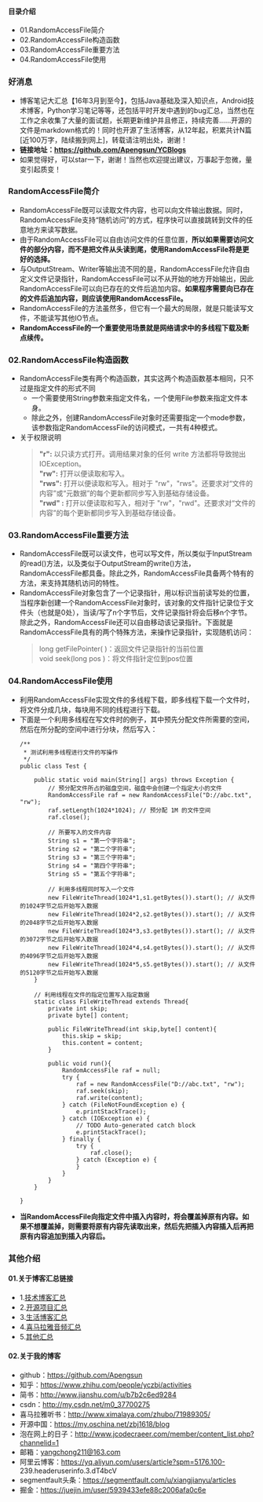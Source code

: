#### 目录介绍
- 01.RandomAccessFile简介
- 02.RandomAccessFile构造函数
- 03.RandomAccessFile重要方法
- 04.RandomAccessFile使用




### 好消息
- 博客笔记大汇总【16年3月到至今】，包括Java基础及深入知识点，Android技术博客，Python学习笔记等等，还包括平时开发中遇到的bug汇总，当然也在工作之余收集了大量的面试题，长期更新维护并且修正，持续完善……开源的文件是markdown格式的！同时也开源了生活博客，从12年起，积累共计N篇[近100万字，陆续搬到网上]，转载请注明出处，谢谢！
- **链接地址：https://github.com/Apengsun/YCBlogs**
- 如果觉得好，可以star一下，谢谢！当然也欢迎提出建议，万事起于忽微，量变引起质变！



### RandomAccessFile简介
- RandomAccessFile既可以读取文件内容，也可以向文件输出数据。同时，RandomAccessFile支持“随机访问”的方式，程序快可以直接跳转到文件的任意地方来读写数据。
- 由于RandomAccessFile可以自由访问文件的任意位置，**所以如果需要访问文件的部分内容，而不是把文件从头读到尾，使用RandomAccessFile将是更好的选择。**
- 与OutputStream、Writer等输出流不同的是，RandomAccessFile允许自由定义文件记录指针，RandomAccessFile可以不从开始的地方开始输出，因此RandomAccessFile可以向已存在的文件后追加内容。**如果程序需要向已存在的文件后追加内容，则应该使用RandomAccessFile。**
- RandomAccessFile的方法虽然多，但它有一个最大的局限，就是只能读写文件，不能读写其他IO节点。
- **RandomAccessFile的一个重要使用场景就是网络请求中的多线程下载及断点续传。**



### 02.RandomAccessFile构造函数
- RandomAccessFile类有两个构造函数，其实这两个构造函数基本相同，只不过是指定文件的形式不同
    - 一个需要使用String参数来指定文件名，一个使用File参数来指定文件本身。
    - 除此之外，创建RandomAccessFile对象时还需要指定一个mode参数，该参数指定RandomAccessFile的访问模式，一共有4种模式。
- 关于权限说明
    > **"r":**   以只读方式打开。调用结果对象的任何 write 方法都将导致抛出 IOException。  
    > **"rw":**    打开以便读取和写入。  
    > **"rws":**  打开以便读取和写入。相对于 "rw"，"rws"。还要求对“文件的内容”或“元数据”的每个更新都同步写入到基础存储设备。  
    > **"rwd" :**  打开以便读取和写入，相对于 "rw"，"rwd"。还要求对“文件的内容”的每个更新都同步写入到基础存储设备。



### 03.RandomAccessFile重要方法
- RandomAccessFile既可以读文件，也可以写文件，所以类似于InputStream的read\(\)方法，以及类似于OutputStream的write\(\)方法，RandomAccessFile都具备。除此之外，RandomAccessFile具备两个特有的方法，来支持其随机访问的特性。
- RandomAccessFile对象包含了一个记录指针，用以标识当前读写处的位置，当程序新创建一个RandomAccessFile对象时，该对象的文件指针记录位于文件头（也就是0处），当读/写了n个字节后，文件记录指针将会后移n个字节。除此之外，RandomAccessFile还可以自由移动该记录指针。下面就是RandomAccessFile具有的两个特殊方法，来操作记录指针，实现随机访问：
    > long getFilePointer\( \)：返回文件记录指针的当前位置  
    > void  seek\(long pos \)：将文件指针定位到pos位置



### 04.RandomAccessFile使用
- 利用RandomAccessFile实现文件的多线程下载，即多线程下载一个文件时，将文件分成几块，每块用不同的线程进行下载。
- 下面是一个利用多线程在写文件时的例子，其中预先分配文件所需要的空间，然后在所分配的空间中进行分块，然后写入：
    ```
    /** 
     * 测试利用多线程进行文件的写操作 
     */  
    public class Test {  
    
        public static void main(String[] args) throws Exception {  
            // 预分配文件所占的磁盘空间，磁盘中会创建一个指定大小的文件  
            RandomAccessFile raf = new RandomAccessFile("D://abc.txt", "rw");  
            raf.setLength(1024*1024); // 预分配 1M 的文件空间  
            raf.close();  
    
            // 所要写入的文件内容  
            String s1 = "第一个字符串";  
            String s2 = "第二个字符串";  
            String s3 = "第三个字符串";  
            String s4 = "第四个字符串";  
            String s5 = "第五个字符串";  
    
            // 利用多线程同时写入一个文件  
            new FileWriteThread(1024*1,s1.getBytes()).start(); // 从文件的1024字节之后开始写入数据  
            new FileWriteThread(1024*2,s2.getBytes()).start(); // 从文件的2048字节之后开始写入数据  
            new FileWriteThread(1024*3,s3.getBytes()).start(); // 从文件的3072字节之后开始写入数据  
            new FileWriteThread(1024*4,s4.getBytes()).start(); // 从文件的4096字节之后开始写入数据  
            new FileWriteThread(1024*5,s5.getBytes()).start(); // 从文件的5120字节之后开始写入数据  
        }  
    
        // 利用线程在文件的指定位置写入指定数据  
        static class FileWriteThread extends Thread{  
            private int skip;  
            private byte[] content;  
    
            public FileWriteThread(int skip,byte[] content){  
                this.skip = skip;  
                this.content = content;  
            }  
    
            public void run(){  
                RandomAccessFile raf = null;  
                try {  
                    raf = new RandomAccessFile("D://abc.txt", "rw");  
                    raf.seek(skip);  
                    raf.write(content);  
                } catch (FileNotFoundException e) {  
                    e.printStackTrace();  
                } catch (IOException e) {  
                    // TODO Auto-generated catch block  
                    e.printStackTrace();  
                } finally {  
                    try {  
                        raf.close();  
                    } catch (Exception e) {  
                    }  
                }  
            }  
        }  
    
    }
    ```
- **当RandomAccessFile向指定文件中插入内容时，将会覆盖掉原有内容。如果不想覆盖掉，则需要将原有内容先读取出来，然后先把插入内容插入后再把原有内容追加到插入内容后。**



### 其他介绍
#### 01.关于博客汇总链接
- 1.[技术博客汇总](https://www.jianshu.com/p/614cb839182c)
- 2.[开源项目汇总](https://blog.csdn.net/m0_37700275/article/details/80863574)
- 3.[生活博客汇总](https://blog.csdn.net/m0_37700275/article/details/79832978)
- 4.[喜马拉雅音频汇总](https://www.jianshu.com/p/f665de16d1eb)
- 5.[其他汇总](https://www.jianshu.com/p/53017c3fc75d)



#### 02.关于我的博客
- github：https://github.com/Apengsun
- 知乎：https://www.zhihu.com/people/yczbj/activities
- 简书：http://www.jianshu.com/u/b7b2c6ed9284
- csdn：http://my.csdn.net/m0_37700275
- 喜马拉雅听书：http://www.ximalaya.com/zhubo/71989305/
- 开源中国：https://my.oschina.net/zbj1618/blog
- 泡在网上的日子：http://www.jcodecraeer.com/member/content_list.php?channelid=1
- 邮箱：yangchong211@163.com
- 阿里云博客：https://yq.aliyun.com/users/article?spm=5176.100- 239.headeruserinfo.3.dT4bcV
- segmentfault头条：https://segmentfault.com/u/xiangjianyu/articles
- 掘金：https://juejin.im/user/5939433efe88c2006afa0c6e


